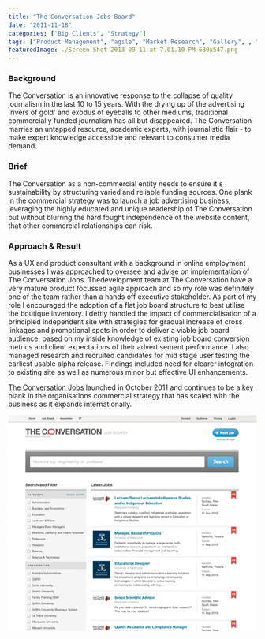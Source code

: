 ```yaml
---
title: "The Conversation Jobs Board"
date: "2011-11-18"
categories: ["Big Clients", "Strategy"]
tags: ["Product Management", "agile", "Market Research", "Gallery", , "User Research", "User Testing", "Wireframes"]
featuredImage: ./Screen-Shot-2013-09-11-at-7.01.10-PM-630x547.png
---
```


### Background

The Conversation is an innovative response to the collapse of quality journalism in the last 10 to 15 years. With the drying up of the advertising 'rivers of gold' and exodus of eyeballs to other mediums, traditional commercially funded journalism has all but disappeared. The Conversation marries an untapped resource, academic experts, with journalistic flair - to make expert knowledge accessible and relevant to consumer media demand.

### Brief

The Conversation as a non-commercial entity needs to ensure it's sustainability by structuring varied and reliable funding sources. One plank in the commercial strategy was to launch a job advertising business, leveraging the highly educated and unique readership of The Conversation but without blurring the hard fought independence of the website content, that other commercial relationships can risk.

### Approach & Result

As a UX and product consultant with a background in online employment businesses I was approached to oversee and advise on implementation of The Conversation Jobs. Thedevelopment team at The Conversation have a very mature product focussed agile approach and so my role was definitely one of the team rather than a hands off executive stakeholder. As part of my role I encouraged the adoption of a flat job board structure to best utilise the boutique inventory. I deftly handled the impact of commercialisation of a principled independent site with strategies for gradual increase of cross linkages and promotional spots in order to deliver a viable job board audience, based on my inside knowledge of existing job board conversion metrics and client expectations of their advertisement performance. I also managed research and recruited candidates for mid stage user testing the earliest usable alpha release. Findings included need for clearer integration to existing site as well as numerous minor but effective UI enhancements. 

[The Conversation Jobs](http://jobs.theconversation.edu.au/) launched in October 2011 and continues to be a key plank in the organisations commercial strategy that has scaled with the business as it expands internationally.

![](./Screen-Shot-2013-09-11-at-7.01.10-PM-630x547.png)
